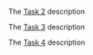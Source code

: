 The [Task 2][task2] description

The [Task 3][task3] description

The [Task 4][task4] description

[task2]: /task_2.md
[task3]: /task_3.md
[task4]: /task_4.md
